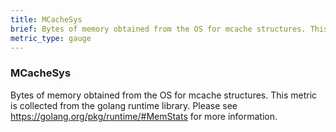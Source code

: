```yaml
---
title: MCacheSys
brief: Bytes of memory obtained from the OS for mcache structures. This metric is collected from the golang runtime library. Please see https://golang.org/pkg/runtime/#MemStats for more information.
metric_type: gauge
---
```

### MCacheSys

Bytes of memory obtained from the OS for mcache structures. This metric is collected from the golang runtime library. Please see https://golang.org/pkg/runtime/#MemStats for more information.